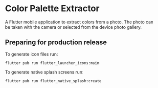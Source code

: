 # Color Palette Extractor

A Flutter mobile application to extract colors from a photo. The photo can be taken with the camera or selected from the device photo gallery.

## Preparing for production release

To generate icon files run:

```
flutter pub run flutter_launcher_icons:main
```

To generate native splash screens run:

```
flutter pub run flutter_native_splash:create
```
